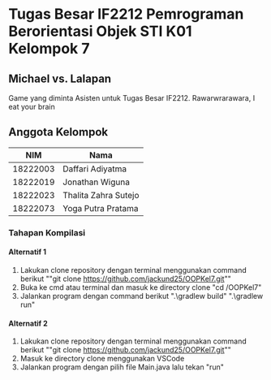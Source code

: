 # Tugas Besar IF2212 Pemrograman Berorientasi Objek STI K01 Kelompok 7

## **Michael vs. Lalapan**

Game yang diminta Asisten untuk Tugas Besar IF2212. Rawarwrarawara, I eat your brain

## **Anggota Kelompok**

| NIM      | Nama                 |
| -------- | -------------------- |
| 18222003 | Daffari Adiyatma     |
| 18222019 | Jonathan Wiguna      |
| 18222023 | Thalita Zahra Sutejo |
| 18222073 | Yoga Putra Pratama   |

### **Tahapan Kompilasi**

#### Alternatif 1

1. Lakukan clone repository dengan terminal menggunakan command berikut ""git clone https://github.com/jackund25/OOPKel7.git""
2. Buka ke cmd atau terminal dan masuk ke directory clone
   "cd <lokasi directory>/OOPKel7"
3. Jalankan program dengan command berikut
   ".\gradlew build"
   ".\gradlew run"

#### Alternatif 2

1. Lakukan clone repository dengan terminal menggunakan command berikut ""git clone https://github.com/jackund25/OOPKel7.git""
2. Masuk ke directory clone menggunakan VSCode
3. Jalankan program dengan pilih file Main.java lalu tekan "run"
